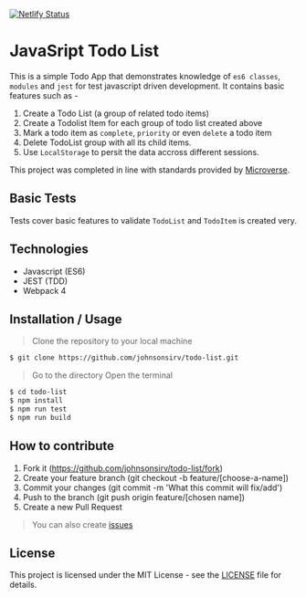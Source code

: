 [![Netlify Status](https://api.netlify.com/api/v1/badges/c9424649-60c1-4860-aeb2-a1dfede32144/deploy-status)](https://app.netlify.com/sites/ntachi-osa/deploys)

# JavaSript Todo List
This is a simple Todo App that demonstrates knowledge of ``es6 classes``, ``modules`` and ``jest`` for test javascript driven development.
It contains basic features such as -
1. Create a Todo List (a group of related todo items)
2. Create a Todolist Item for each group of todo list created above
3. Mark a todo item as ``complete``, ``priority`` or even ``delete`` a todo item
4. Delete TodoList group with all its child items.
5. Use ``LocalStorage`` to persit the data accross different sessions.

This project was completed in line with standards provided by [Microverse](https://www.microverse.org/ "The Global School for Remote Software Developers!").

## Basic Tests
Tests cover basic features to validate ``TodoList`` and ``TodoItem`` is created very.

## Technologies

- Javascript (ES6)
- JEST (TDD)
- Webpack 4

## Installation / Usage

> Clone the repository to your local machine

```sh
$ git clone https://github.com/johnsonsirv/todo-list.git
```

> Go to the directory
> Open the terminal

```sh
$ cd todo-list
$ npm install
$ npm run test
$ npm run build
```

## How to contribute
1. Fork it (https://github.com/johnsonsirv/todo-list/fork)
2. Create your feature branch (git checkout -b feature/[choose-a-name])
3. Commit your changes (git commit -m 'What this commit will fix/add')
4. Push to the branch (git push origin feature/[chosen name])
5. Create a new Pull Request
> You can also create [issues](https://github.com/johnsonsirv/todo-list/issues)


## License

This project is licensed under the MIT License - see the [LICENSE](./LICENSE.md) file for details.